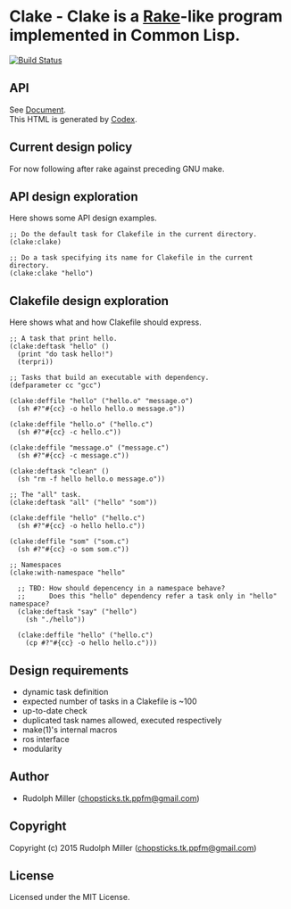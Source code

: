# Clake - Clake is a [Rake](https://github.com/ruby/rake)-like program implemented in Common Lisp.
[![Build Status](https://circleci.com/gh/Rudolph-Miller/clake.svg?style=shield)](https://circleci.com/gh/Rudolph-Miller/clake)

## API

See [Document](https://rudolph-miller.github.io/clake/overview.html).  
This HTML is generated by [Codex](https://github.com/CommonDoc/codex).

## Current design policy

For now following after rake against preceding GNU make.

## API design exploration

Here shows some API design examples.

    ;; Do the default task for Clakefile in the current directory.
    (clake:clake)
    
    ;; Do a task specifying its name for Clakefile in the current directory.
    (clake:clake "hello")

## Clakefile design exploration

Here shows what and how Clakefile should express.

    ;; A task that print hello.
    (clake:deftask "hello" ()
      (print "do task hello!")
      (terpri))

    ;; Tasks that build an executable with dependency.
    (defparameter cc "gcc")
    
    (clake:deffile "hello" ("hello.o" "message.o")
      (sh #?"#{cc} -o hello hello.o message.o"))
    
    (clake:deffile "hello.o" ("hello.c")
      (sh #?"#{cc} -c hello.c"))

    (clake:deffile "message.o" ("message.c")
      (sh #?"#{cc} -c message.c"))

    (clake:deftask "clean" ()
      (sh "rm -f hello hello.o message.o"))

    ;; The "all" task.
    (clake:deftask "all" ("hello" "som"))
    
    (clake:deffile "hello" ("hello.c")
      (sh #?"#{cc} -o hello hello.c"))
    
    (clake:deffile "som" ("som.c")
      (sh #?"#{cc} -o som som.c"))

    ;; Namespaces
    (clake:with-namespace "hello"
    
      ;; TBD: How should depencency in a namespace behave?
      ;;      Does this "hello" dependency refer a task only in "hello" namespace?
      (clake:deftask "say" ("hello")
        (sh "./hello"))
      
      (clake:deffile "hello" ("hello.c")
        (cp #?"#{cc} -o hello hello.c")))

## Design requirements
- dynamic task definition
- expected number of tasks in a Clakefile is ~100
- up-to-date check
- duplicated task names allowed, executed respectively
- make(1)'s internal macros
- ros interface
- modularity

## Author

* Rudolph Miller (chopsticks.tk.ppfm@gmail.com)

## Copyright

Copyright (c) 2015 Rudolph Miller (chopsticks.tk.ppfm@gmail.com)

## License

Licensed under the MIT License.
